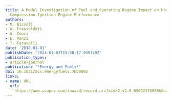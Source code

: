 ```yaml
---
title: A Model Investigation of Fuel and Operating Regime Impact on Homogeneous Charge
  Compression Ignition Engine Performance
authors:
- M. Bissoli
- A. Frassoldati
- A. Cuoci
- E. Ranzi
- T. Faravelli
date: '2018-01-01'
publishDate: '2024-01-03T15:58:17.935759Z'
publication_types:
- article-journal
publication: '*Energy and Fuels*'
doi: 10.1021/acs.energyfuels.7b00893
links:
- name: URL
  url: 
    https://www.scopus.com/inward/record.uri?eid=2-s2.0-85042176898&doi=10.1021%2facs.energyfuels.7b00893&partnerID=40&md5=0db56a963ea786632a54c8e6ddde7ebb
---
```

